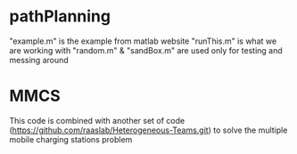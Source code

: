 # pathPlanning

"example.m" is the example from matlab website
"runThis.m" is what we are working with
"random.m" & "sandBox.m" are used only for testing and messing around

# MMCS
This code is combined with another set of code (https://github.com/raaslab/Heterogeneous-Teams.git) to solve the multiple mobile charging stations problem
